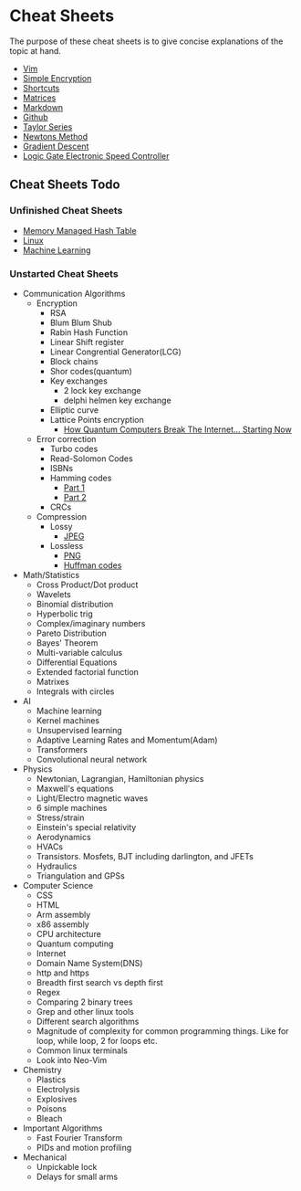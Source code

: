 # Cheat Sheets
The purpose of these cheat sheets is to give concise explanations of the topic at hand.
- [Vim](./vim.md) 
- [Simple Encryption](./simple_encryption.md) 
- [Shortcuts](./shortcuts.md)
- [Matrices](./matrices.md)
- [Markdown](./markdown.md)
- [Github](./github.md)
- [Taylor Series](./Taylor_Series/taylor_series.md)
- [Newtons Method](./Newtons_Method/newtons_method.md)
- [Gradient Descent](./Machine_Learning/Gradient_Descent/gradient_descent.md)
- [Logic Gate Electronic Speed Controller](./Logic_Gate_Electronic_Speed_Controller/logic_gate_electronic_speed_controller.md)

## Cheat Sheets Todo

### Unfinished Cheat Sheets
- [Memory Managed Hash Table](./memory_managed_hash_table.md)
- [Linux](./linux.md)
- [Machine Learning](./Machine_Learning/machine_learning.md)

### Unstarted Cheat Sheets

- Communication Algorithms
    - Encryption
        - RSA
        - Blum Blum Shub
        - Rabin Hash Function
        - Linear Shift register
        - Linear Congrential Generator(LCG)
        - Block chains
        - Shor codes(quantum)
        - Key exchanges
            - 2 lock key exchange
            - delphi helmen key exchange
        - Elliptic curve 
        - Lattice Points encryption
            - [How Quantum Computers Break The Internet... Starting Now](https://www.youtube.com/watch?v=-UrdExQW0cs)
    - Error correction
        - Turbo codes
        - Read-Solomon Codes
        - ISBNs
        - Hamming codes
			- [Part 1](https://www.youtube.com/watch?v=X8jsijhllIA)
			- [Part 2](https://www.youtube.com/watch?v=b3NxrZOu_CE)
        - CRCs
    - Compression
		- Lossy
			- [JPEG](https://www.youtube.com/watch?v=0me3guauqOU)
		- Lossless
			- [PNG](https://www.youtube.com/watch?v=EFUYNoFRHQI)
			- [Huffman codes](https://www.youtube.com/watch?v=B3y0RsVCyrw)
- Math/Statistics
    - Cross Product/Dot product
    - Wavelets
    - Binomial distribution
    - Hyperbolic trig
    - Complex/imaginary numbers
    - Pareto Distribution
    - Bayes' Theorem
    - Multi-variable calculus
    - Differential Equations
    - Extended factorial function
    - Matrixes
    - Integrals with circles
- AI
    - Machine learning
    - Kernel machines
    - Unsupervised learning
    - Adaptive Learning Rates and Momentum(Adam)
    - Transformers
    - Convolutional neural network
- Physics
    - Newtonian, Lagrangian, Hamiltonian physics
    - Maxwell's equations
    - Light/Electro magnetic waves
    - 6 simple machines
    - Stress/strain
    - Einstein's special relativity
    - Aerodynamics
    - HVACs
    - Transistors. Mosfets, BJT including darlington, and JFETs
    - Hydraulics
    - Triangulation and GPSs
- Computer Science
    - CSS
    - HTML
    - Arm assembly
    - x86 assembly
    - CPU architecture
    - Quantum computing
    - Internet
    - Domain Name System(DNS)
    - http and https
    - Breadth first search vs depth first
    - Regex
    - Comparing 2 binary trees
    - Grep and other linux tools
    - Different search algorithms
    - Magnitude of complexity for common programming things. Like for loop, while loop, 2 for loops etc.
    - Common linux terminals
    - Look into Neo-Vim
- Chemistry
    - Plastics
    - Electrolysis
    - Explosives
    - Poisons
    - Bleach
- Important Algorithms
    - Fast Fourier Transform
    - PIDs and motion profiling
- Mechanical
    - Unpickable lock
    - Delays for small arms
